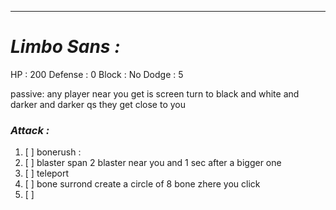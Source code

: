 __________________________________________________________________________
# ***Limbo Sans :***
HP : 200
Defense : 0
Block : No
Dodge : 5

passive:
	any player near you get is screen turn to black and white and darker and darker qs they get close to you 

### ***Attack :***
1. [ ] bonerush : 
2. [ ] blaster span 2 blaster near you and 1 sec after a bigger one
3. [ ] teleport 
4. [ ] bone surrond create a circle of 8 bone zhere you click
5. [ ] 
